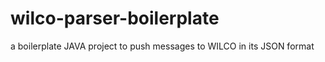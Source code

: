 wilco-parser-boilerplate
========================

a boilerplate JAVA project to push messages to WILCO in its JSON format
